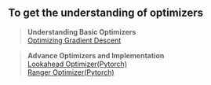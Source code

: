## To get the understanding of optimizers

> **Understanding Basic Optimizers**  
[Optimizing Gradient Descent](https://ruder.io/optimizing-gradient-descent/)  

> **Advance Optimizers and Implementation**  
[Lookahead Optimizer(Pytorch)](https://github.com/lonePatient/lookahead_pytorch)  
[Ranger Optimizer(Pytorch)](https://github.com/lessw2020/Ranger-Deep-Learning-Optimizer)  
